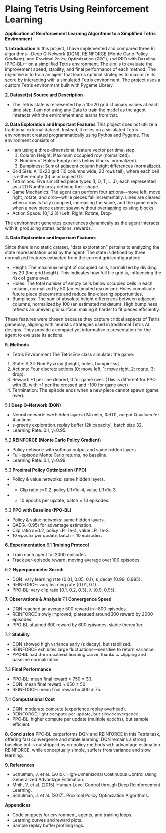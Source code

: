 # Plaing Tetris Using Reinforcement Learning 
**Application of Reinforcement Learning Algorithms to a Simplified Tetris Environment**

**1. Introduction**
In this project, I have implemented and compared three RL algorithms—Deep Q‑Network (DQN), REINFORCE (Monte Carlo Policy Gradient), and Proximal Policy Optimization (PPO), and PPO with Baseline (PPO‑BL)—on a simplified Tetris environment. The aim is to evaluate the improvement speed, stability, and final performance of each method. The objective is to train an agent that learns optimal strategies to maximize its score by interacting with a simulated Tetris environment. The project uses a custom Tetris environment built with Pygame Library. 


**2. Dataset(s) Source and Description**
- The Tetris state is represented by a 10×20 grid of binary values at each time step. I am not using any Data to train the model as the agent interacts with the environment and learns from that. 

**3. Data Exploration and Important Features**
This project does not utilize a traditional external dataset. Instead, it relies on a simulated Tetris environment created programmatically using Python and Pygame. The environment consists of:
* I am using a three-dimensional feature vector per time-step:
  1. Column Height: Maximum occupied row (normalized).
  2. Number of Holes: Empty cells below blocks (normalized).
  3. Bumpiness: Sum of adjacent column height differences (normalized).
* Grid Size: A 10x20 grid (10 columns wide, 20 rows tall), where each cell is either empty (0) or occupied (1).
* Tetriminos: Five simplified piece types (I, O, T, L, J), each represented as a 2D NumPy array defining their shape.
* Game Mechanics: The agent can perform four actions—move left, move right, rotate, and drop—while pieces fall incrementally. Lines are cleared when a row is fully occupied, increasing the score, and the game ends when a new piece cannot spawn without overlapping existing blocks.
* Action Space: {0,1,2,3} (Left, Right, Rotate, Drop)
  
The environment generates experiences dynamically as the agent interacts with it, producing states, actions, rewards. 

**4. Data Exploration and Important Features**

Since there is no static dataset, "data exploration" pertains to analyzing the state representation used by the agent. The state is defined by three normalized features extracted from the current grid configuration:
* Height: The maximum height of occupied cells, normalized by dividing by 20 (the grid height). This indicates how full the grid is, influencing the risk of game over.
* Holes: The total number of empty cells below occupied cells in each column, normalized by 50 (an estimated maximum). Holes complicate future piece placements and reduce line-clearing opportunities.
* Bumpiness: The sum of absolute height differences between adjacent columns, normalized by 100 (an estimated maximum). High bumpiness reflects an uneven grid surface, making it harder to fit pieces efficiently.

These features were chosen because they capture critical aspects of Tetris gameplay, aligning with heuristic strategies used in traditional Tetris AI designs. They provide a compact yet informative representation for the agent to evaluate its actions.



**5. Methods**
* Tetris Environment
  The TetrisEnv class simulates the game:
1. State: A 3D NumPy array [height, holes, bumpiness].
2. Actions: Four discrete actions (0: move left, 1: move right, 2: rotate, 3: drop).
3. Reward: +1 per line cleared, 0 for game over. (This is different for PPO with BL with +1 per line crossed and -100 for game over)
4. Termination: The episode ends when a new piece cannot spawn (game over).
   
5.1 **Deep Q‑Network (DQN)**
- Neural network: two hidden layers (24 units, ReLU), output Q‑values for 4 actions.
- ε‑greedy exploration, replay buffer (2k capacity), batch size 32.
- Learning Rate: 0.1, γ=0.95.

5.2 **REINFORCE (Monte Carlo Policy Gradient)**
- Policy network: with softmax output and same hidden layers 
- Full-episode Monte Carlo returns, no baseline.
- Learning Rate: 0.1, γ=0.99.

5.3 **Proximal Policy Optimization (PPO)**
- Policy & value networks: same hidden layers.
- - Clip ratio ε=0.2, policy LR=1e-4, value LR=1e-3.
- - 10 epochs per update, batch = 10 episodes.

5.3 **PPO with Baseline (PPO‑BL)**
- Policy & value networks: same hidden layers.
- GAE(λ=0.95) for advantage estimation.
- Clip ratio ε=0.2, policy LR=1e-4, value LR=1e-3.
- 10 epochs per update, batch = 10 episodes.


**6. Experimentation**
6.1 **Training Protocol**
- Train each agent for 2000 episodes.
- Track per-episode reward, moving average over 100 episodes.

6.2 **Hyperparameter Search**
- DQN: vary learning rate {0.01, 0.05, 0.1}, ε_decay {0.99, 0.995}.
- REINFORCE: vary learning rate {0.01, 0.1}.
- PPO‑BL: vary clip ratio {0.1, 0.2, 0.3}, λ {0.9, 0.95}.

**7. Observations & Analysis**
7.1 **Convergence Speed**
- DQN reached an average 500 reward in ~800 episodes.
- REINFORCE slowly improved, plateaued around 300 reward by 2000 episodes.
- PPO‑BL attained 600 reward by 600 episodes, stable thereafter.

7.2 **Stability**
- DQN showed high variance early (ε decay), but stabilized.
- REINFORCE exhibited large fluctuations—sensitive to return variance.
- PPO‑BL had the smoothest learning curve, thanks to clipping and baseline normalization.

7.3 **Final Performance**
- PPO‑BL: mean final reward ≈ 750 ± 30.
- DQN: mean final reward ≈ 650 ± 50.
- REINFORCE: mean final reward ≈ 400 ± 75.

7.4 **Computational Cost**
- DQN: moderate compute (experience replay overhead).
- REINFORCE: light compute per update, but slow convergence.
- PPO‑BL: higher compute per update (multiple epochs), but sample efficient.

**8. Conclusion**
PPO‑BL outperforms DQN and REINFORCE in this Tetris task, offering fast convergence and stable learning. DQN remains a strong baseline but is outstripped by on‑policy methods with advantage estimation. REINFORCE, while conceptually simple, suffers from variance and slow learning.

**9. References**
- Schulman, J. et al. (2015). High‐Dimensional Continuous Control Using Generalized Advantage Estimation.
- Mnih, V. et al. (2015). Human‐Level Control through Deep Reinforcement Learning.
- Schulman, J. et al. (2017). Proximal Policy Optimization Algorithms.

**Appendices**
- Code snippets for environment, agents, and training loops.
- Learning curves and reward plots.
- Sample replay buffer profiling logs.

